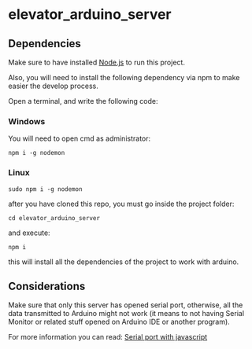 # elevator_arduino_server

## Dependencies

Make sure to have installed [Node.js](https://nodejs.org/en) to run this project.

Also, you will need to install the following dependency via npm to make easier the develop process.

Open a terminal, and write the following code:

### Windows

You will need to open cmd as administrator:

```npm i -g nodemon```

### Linux
```sudo npm i -g nodemon```

after you have cloned this repo, you must go inside the project folder:

```cd elevator_arduino_server```

and execute:

```npm i```

this will install all the dependencies of the project to work with arduino.

## Considerations

Make sure that only this server has opened serial port, otherwise, all the data transmitted to Arduino might not work (it means to
not having Serial Monitor or related stuff opened on Arduino IDE or another program).

For more information you can read: [Serial port with javascript](https://serialport.io/)

